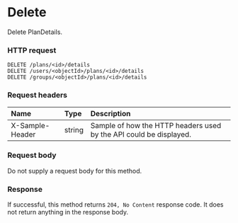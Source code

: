 # Delete

Delete PlanDetails.
### HTTP request
```http
DELETE /plans/<id>/details
DELETE /users/<objectId>/plans/<id>/details
DELETE /groups/<objectId>/plans/<id>/details

```
### Request headers
| Name       | Type | Description|
|:---------------|:--------|:----------|
| X-Sample-Header  | string  | Sample of how the HTTP headers used by the API could be displayed.|

### Request body
Do not supply a request body for this method.


### Response
If successful, this method returns `204, No Content` response code. It does not return anything in the response body.


<!-- uuid: 86a4982c-2d8b-4dbe-a6c2-1053e05d00f6
2015-10-09 18:31:37 UTC -->